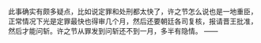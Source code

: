 此事确实有颇多疑点，比如说定罪和处刑都太快了，许之节怎么说也是一地重臣，正常情况下光是定罪最快也得审几个月，然后还要朝廷各司复核，报请晋王批准，然后才能问斩。许之节从罪发到问斩还不到一月，多半有隐情。
——

